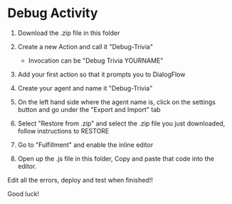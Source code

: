 # Debug Activity

  1. Download the .zip file in this folder

  2. Create a new Action and call it "Debug-Trivia"
      - Invocation can be "Debug Trivia YOURNAME" 
  
  3. Add your first action so that it prompts you to DialogFlow
  4. Create your agent and name it "Debug-Trivia" 
  5. On the left hand side where the agent name is, click on the settings button and go under the "Export and Import" tab
  6. Select "Restore from .zip" and select the .zip file you just downloaded, follow instructions to RESTORE
  
  7. Go to "Fulfillment" and enable the inline editor
  8. Open up the .js file in this folder, Copy and paste that code into the editor. 
  
  Edit all the errors, deploy and test when finished!!
  
  Good luck!
